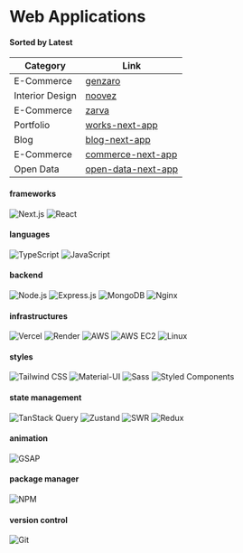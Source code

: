 # Web Applications

#### Sorted by Latest

| Category        | Link                                                           |
| --------------- | -------------------------------------------------------------- |
| E-Commerce      | [genzaro](https://genzaro.vercel.app)                          |
| Interior Design | [noovez](https://noovez.vercel.app)                            |
| E-Commerce      | [zarva](https://zarva.vercel.app)                              |
| Portfolio       | [works-next-app](https://works-next-app.vercel.app)            |
| Blog            | [blog-next-app](https://blog-next-app-three.vercel.app)        |
| E-Commerce      | [commerce-next-app](https://commerce-next-app-zeta.vercel.app) |
| Open Data       | [open-data-next-app](https://open-data-next-app.vercel.app)    |




#### frameworks

![Next.js](https://img.shields.io/badge/Next.js-28a745?style=for-the-badge&logo=nextdotjs&logoColor=white)
![React](https://img.shields.io/badge/React-000000?style=for-the-badge&logo=react&logoColor=white)

#### languages

![TypeScript](https://img.shields.io/badge/TypeScript-28a745?style=for-the-badge&logo=typescript&logoColor=white)
![JavaScript](https://img.shields.io/badge/JavaScript-000000?style=for-the-badge&logo=javascript&logoColor=white)

#### backend

![Node.js](https://img.shields.io/badge/Node.js-28a745?style=for-the-badge&logo=nodedotjs&logoColor=white)
![Express.js](https://img.shields.io/badge/Express.js-28a745?style=for-the-badge&logo=express&logoColor=white)
![MongoDB](https://img.shields.io/badge/MongoDB-28a745?style=for-the-badge&logo=mongodb&logoColor=white)
![Nginx](https://img.shields.io/badge/Nginx-000000?style=for-the-badge&logo=nginx&logoColor=white)

#### infrastructures

![Vercel](https://img.shields.io/badge/Vercel-28a745?style=for-the-badge&logo=vercel&logoColor=white)
![Render](https://img.shields.io/badge/Render-000000?style=for-the-badge&logo=render&logoColor=white)
![AWS](https://img.shields.io/badge/AWS-000000?style=for-the-badge&logo=amazonaws&logoColor=white)
![AWS EC2](https://img.shields.io/badge/AWS%20EC2-000000?style=for-the-badge&logo=amazonec2&logoColor=white)
![Linux](https://img.shields.io/badge/Linux-000000?style=for-the-badge&logo=linux&logoColor=white)

#### styles

![Tailwind CSS](https://img.shields.io/badge/Tailwind%20CSS-28a745?style=for-the-badge&logo=tailwindcss&logoColor=white)
![Material-UI](https://img.shields.io/badge/Material%20UI-000000?style=for-the-badge&logo=mui&logoColor=white)
![Sass](https://img.shields.io/badge/Sass-000000?style=for-the-badge&logo=sass&logoColor=white)
![Styled Components](https://img.shields.io/badge/Styled%20Components-000000?style=for-the-badge&logo=styledcomponents&logoColor=white)

#### state management

![TanStack Query](https://img.shields.io/badge/TanStack_Query-28a745?style=for-the-badge&logo=tanstackquery&logoColor=white)
![Zustand](https://img.shields.io/badge/Zustand-28a745?style=for-the-badge&logo=zustand&logoColor=white)
![SWR](https://img.shields.io/badge/SWR-000000?style=for-the-badge&logo=swr&logoColor=white)
![Redux](https://img.shields.io/badge/Redux-000000?style=for-the-badge&logo=redux&logoColor=white)

#### animation

![GSAP](https://img.shields.io/badge/GSAP-000000?style=for-the-badge&logo=greensock&logoColor=white)

#### package manager

![NPM](https://img.shields.io/badge/NPM-28a745?style=for-the-badge&logo=npm&logoColor=white)

#### version control

![Git](https://img.shields.io/badge/Git-28a745?style=for-the-badge&logo=git&logoColor=white)
